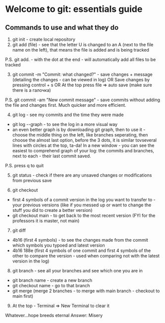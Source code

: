 # Welcome to git: essentials guide

## Commands to use and what they do
1. git init - create local repository
2. git add (file) - see that the letter U is changed to an A (next to the file name on the left), that means the file is added and is being tracked

P.S. git add. - with the dot at the end - will automatically add all files to be tracked

3. git commit -m "Commit: what changed?" - save changes + message (detailing the changes - can be viewed in log)
OR
Save changes by pressing control + s
OR
At the top press file => auto save (make sure there is a галочка)

P.S. git commit -am "New commit message" - save commits without adding the file and changes first. Much quicker and more efficient.

4. git log - see my commits and the time they were made
- git log --graph - to see the log in a more visual way
- an even better graph is by downloading git graph, then to use it - choose the middle thing on the left, like branches seperating, then choose the almost last option, before the 3 dots, it is similar tovseveral lines with circles at the top, ta-da! In a new window - you can see the easiest to comprehend graph of your log: the commits and branches, next to each - their last commit saved.

P.S. press q to quit

5. git status - check if there are any unsaved changes or modifications from previous save

6. git checkout 
- first 4 symbols of a commit version in the log you want to transfer to - your previous versions (like if you messed up or want to change the stuff you did to create a better version)
- git checkout main - to get back to the most recent version (FYI for the professors it is master, not main)

7. git diff 
- 4b16 (first 4 symbols) - to see the changes made from the commit which symbols you typoed and latest version
- 4b16 188e (first 4 symbols of one commit and first 4 symbols of the other to compare the version - used when comparing not with the latest version in the log)

8. git branch - see all your branches and see which one you are in
- git branch name - create a new branch
- git checkout name - go to that branch
- git merge (merge 2 branches - to merge with main branch - checkout to main first)

9. At the top - Terminal => New Terminal to clear it

Whatever...hope breeds eternal
Answer: Misery